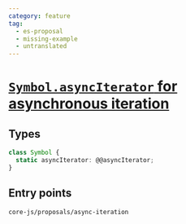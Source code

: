 ```yaml
---
category: feature
tag:
  - es-proposal
  - missing-example
  - untranslated
---
```


# [`Symbol.asyncIterator` for asynchronous iteration](https://github.com/tc39/proposal-async-iteration)

## Types

```ts
class Symbol {
  static asyncIterator: @@asyncIterator;
}
```

## Entry points

```
core-js/proposals/async-iteration
```

